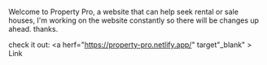 Welcome to Property Pro,  a website that can help seek rental or sale houses, 
I'm working on the website constantly so there will be changes up ahead. thanks. 



check it out: <a herf="https://property-pro.netlify.app/" target"_blank" > Link </a>
